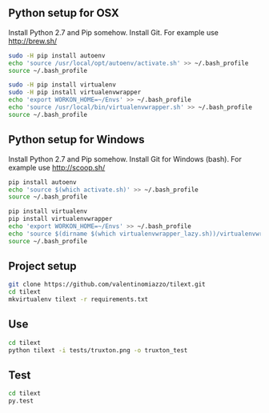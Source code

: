 ## Python setup for OSX ##
Install Python 2.7 and Pip somehow.
Install Git.
For example use http://brew.sh/
```bash
sudo -H pip install autoenv
echo 'source /usr/local/opt/autoenv/activate.sh' >> ~/.bash_profile
source ~/.bash_profile

sudo -H pip install virtualenv
sudo -H pip install virtualenvwrapper
echo 'export WORKON_HOME=~/Envs' >> ~/.bash_profile
echo 'source /usr/local/bin/virtualenvwrapper.sh' >> ~/.bash_profile
source ~/.bash_profile
```
## Python setup for Windows ##
Install Python 2.7 and Pip somehow.
Install Git for Windows (bash).
For example use http://scoop.sh/
```bash
pip install autoenv
echo 'source $(which activate.sh)' >> ~/.bash_profile
source ~/.bash_profile

pip install virtualenv
pip install virtualenvwrapper
echo 'export WORKON_HOME=~/Envs' >> ~/.bash_profile
echo 'source $(dirname $(which virtualenvwrapper_lazy.sh))/virtualenvwrapper.sh' >> ~/.bash_profile
source ~/.bash_profile
```
## Project setup ##
```bash
git clone https://github.com/valentinomiazzo/tilext.git
cd tilext
mkvirtualenv tilext -r requirements.txt
```

## Use ##
```bash
cd tilext
python tilext -i tests/truxton.png -o truxton_test
```

## Test ##
```bash
cd tilext
py.test
```
